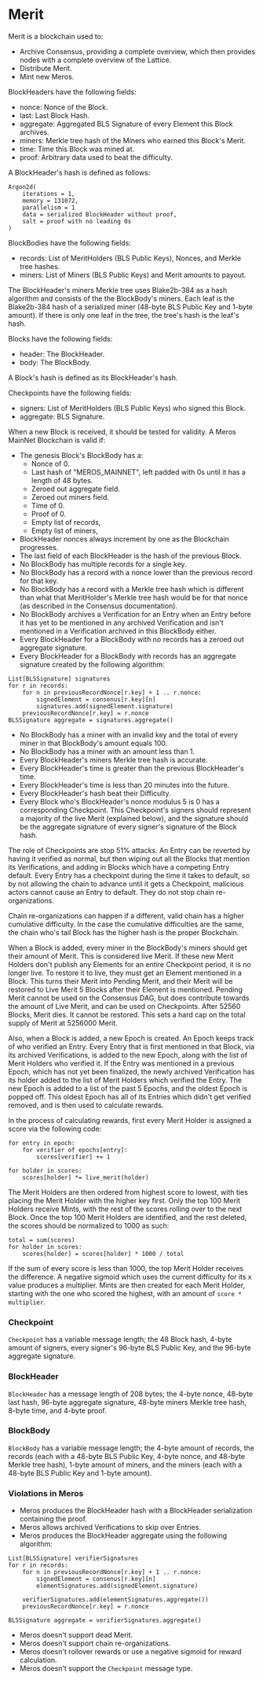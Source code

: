 # Merit

Merit is a blockchain used to:

- Archive Consensus, providing a complete overview, which then provides nodes with a complete overview of the Lattice.
- Distribute Merit.
- Mint new Meros.

BlockHeaders have the following fields:

- nonce: Nonce of the Block.
- last: Last Block Hash.
- aggregate: Aggregated BLS Signature of every Element this Block archives.
- miners: Merkle tree hash of the Miners who earned this Block's Merit.
- time: Time this Block was mined at.
- proof: Arbitrary data used to beat the difficulty.

A BlockHeader's hash is defined as follows:

```
Argon2d(
    iterations = 1,
    memory = 131072,
    parallelism = 1
    data = serialized BlockHeader without proof,
    salt = proof with no leading 0s
)
```

BlockBodies have the following fields:

- records: List of MeritHolders (BLS Public Keys), Nonces, and Merkle tree hashes.
- miners: List of Miners (BLS Public Keys) and Merit amounts to payout.

The BlockHeader's miners Merkle tree uses Blake2b-384 as a hash algorithm and consists of the the BlockBody's miners. Each leaf is the Blake2b-384 hash of a serialized miner (48-byte BLS Public Key and 1-byte amount). If there is only one leaf in the tree, the tree's hash is the leaf's hash.

Blocks have the following fields:

- header: The BlockHeader.
- body: The BlockBody.

A Block's hash is defined as its BlockHeader's hash.

Checkpoints have the following fields:

- signers: List of MeritHolders (BLS Public Keys) who signed this Block.
- aggregate: BLS Signature.

When a new Block is received, it should be tested for validity. A Meros MainNet Blockchain is valid if:

- The genesis Block's BlockBody has a:
	-  Nonce of 0.
	-  Last hash of "MEROS_MAINNET", left padded with 0s until it has a length of 48 bytes.
	-  Zeroed out aggregate field.
	-  Zeroed out miners field.
	-  Time of 0.
	-  Proof of 0.
	-  Empty list of records,
	-  Empty list of miners,
- BlockHeader nonces always increment by one as the Blockchain progresses.
- The last field of each BlockHeader is the hash of the previous Block.
- No BlockBody has multiple records for a single key.
- No BlockBody has a record with a nonce lower than the previous record for that key.
- No BlockBody has a record with a Merkle tree hash which is different than what that MeritHolder's Merkle tree hash would be for that nonce (as described in the Consensus documentation).
- No BlockBody archives a Verification for an Entry when an Entry before it has yet to be mentioned in any archived Verification and isn't mentioned in a Verification archived in this BlockBody either.
- Every BlockHeader for a BlockBody with no records has a zeroed out aggregate signature.
- Every BlockHeader for a BlockBody with records has an aggregate signature created by the following algorithm:

```
List[BLSSignature] signatures
for r in records:
	for n in previousRecordNonce[r.key] + 1 .. r.nonce:
    	signedElement = consenus[r.key][n]
        signatures.add(signedElement.signature)
    previousRecordNonce[r.key] = r.nonce
BLSSignature aggregate = signatures.aggregate()
```

- No BlockBody has a miner with an invalid key and the total of every miner in that BlockBody's amount equals 100.
- No BlockBody has a miner with an amount less than 1.
- Every BlockHeader's miners Merkle tree hash is accurate.
- Every BlockHeader's time is greater than the previous BlockHeader's time.
- Every BlockHeader's time is less than 20 minutes into the future.
- Every BlockHeader's hash beat their Difficulty.
- Every Block who's BlockHeader's nonce modulus 5 is 0 has a corresponding Checkpoint. This Checkpoint's signers should represent a majority of the live Merit (explained below), and the signature should be the aggregate signature of every signer's signature of the Block hash.

The role of Checkpoints are stop 51% attacks. An Entry can be reverted by having it verified as normal, but then wiping out all the Blocks that mention its Verifications, and adding in Blocks which have a competing Entry default. Every Entry has a checkpoint during the time it takes to default, so by not allowing the chain to advance until it gets a Checkpoint, malicious actors cannot cause an Entry to default. They do not stop chain re-organizations.

Chain re-organizations can happen if a different, valid chain has a higher cumulative difficulty. In the case the cumulative difficulties are the same, the chain who's tail Block has the higher hash is the proper Blockchain.

When a Block is added, every miner in the BlockBody's miners should get their amount of Merit. This is considered live Merit. If these new Merit Holders don't publish any Elements for an entire Checkpoint period, it is no longer live. To restore it to live, they must get an Element mentioned in a Block. This turns their Merit into Pending Merit, and their Merit will be restored to Live Merit 5 Blocks after their Element is mentioned. Pending Merit cannot be used on the Consensus DAG, but does contribute towards the amount of Live Merit, and can be used on Checkpoints. After 52560 Blocks, Merit dies. It cannot be restored. This sets a hard cap on the total supply of Merit at 5256000 Merit.

Also, when a Block is added, a new Epoch is created. An Epoch keeps track of who verified an Entry. Every Entry that is first mentioned in that Block, via its archived Verifications, is added to the new Epoch, along with the list of Merit Holders who verified it. If the Entry was mentioned in a previous Epoch, which has not yet been finalized, the newly archived Verification has its holder added to the list of Merit Holders which verified the Entry. The new Epoch is added to a list of the past 5 Epochs, and the oldest Epoch is popped off. This oldest Epoch has all of its Entries which didn't get verified removed, and is then used to calculate rewards.

In the process of calculating rewards, first every Merit Holder is assigned a score via the following code:

```
for entry in epoch:
    for verifier of epochs[entry]:
        scores[verifier] += 1

for holder in scores:
    scores[holder] *= live_merit(holder)
```

The Merit Holders are then ordered from highest score to lowest, with ties placing the Merit Holder with the higher key first. Only the top 100 Merit Holders receive Mints, with the rest of the scores rolling over to the next Block. Once the top 100 Merit Holders are identified, and the rest deleted, the scores should be normalized to 1000 as such:

```
total = sum(scores)
for holder in scores:
    scores[holder] = scores[holder] * 1000 / total
```

If the sum of every score is less than 1000, the top Merit Holder receives the difference. A negative sigmoid which uses the current difficulty for its x value produces a multiplier. Mints are then created for each Merit Holder, starting with the one who scored the highest, with an amount of `score * multiplier`.

### Checkpoint

`Checkpoint` has a variable message length; the 48 Block hash, 4-byte amount of signers, every signer's 96-byte BLS Public Key, and the 96-byte aggregate signature.

### BlockHeader

`BlockHeader` has a message length of 208 bytes; the 4-byte nonce, 48-byte last hash, 96-byte aggregate signature, 48-byte miners Merkle tree hash, 8-byte time, and 4-byte proof.

### BlockBody

`BlockBody` has a variable message length; the 4-byte amount of records, the records (each with a 48-byte BLS Public Key, 4-byte nonce, and 48-byte Merkle tree hash), 1-byte amount of miners, and the miners (each with a 48-byte BLS Public Key and 1-byte amount).

### Violations in Meros

- Meros produces the BlockHeader hash with a BlockHeader serialization containing the proof.
- Meros allows archived Verifications to skip over Entries.
- Meros produces the BlockHeader aggregate using the following algorithm:

```
List[BLSSignature] verifierSignatures
for r in records:
	for n in previousRecordNonce[r.key] + 1 .. r.nonce:
    	signedElement = consenus[r.key][n]
        elementSignatures.add(signedElement.signature)

    verifierSignatures.add(elementSignatures.aggregate())
    previousRecordNonce[r.key] = r.nonce

BLSSignature aggregate = verifierSignatures.aggregate()
```

- Meros doesn't support dead Merit.
- Meros doesn't support chain re-organizations.
- Meros doesn't rollover rewards or use a negative sigmoid for reward calculation.
- Meros doesn't support the `Checkpoint` message type.
